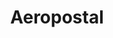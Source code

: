 ---
title: "Aeropostal"
url: /catia-la-mar/aeropostal-via-embarque-y-desembarque-del-terminal-nacional/
shop: Reisebüro
---